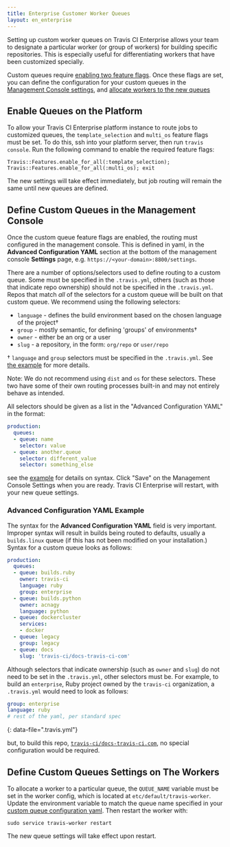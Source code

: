 ```yaml
---
title: Enterprise Customer Worker Queues
layout: en_enterprise
---
```


Setting up custom worker queues on Travis CI Enterprise allows your team to designate a particular worker (or group of workers) for building specific repositories. This is especially useful for differentiating workers that have been customized specially.

Custom queues require [enabling two feature flags](#Enable-Queues-on-the-Platform). Once these flags are set, you can define the configuration for your custom queues in the [Management Console settings](#Define-Custom-Queues-in-the-Management-Console), and [allocate workers to the new queues](#Define-Custom-Queues-Settings-on-The-Workers)

<div id="toc"></div>

## Enable Queues on the Platform

To allow your Travis CI Enterprise platform instance to route jobs to customized queues, the `template_selection` and `multi_os` feature flags must be set. To do this, ssh into your platform server, then run `travis console`. Run the following command to enable the required feature flags: 
```
Travis::Features.enable_for_all(:template_selection); Travis::Features.enable_for_all(:multi_os); exit
```

The new settings will take effect immediately, but job routing will remain the same until new queues are defined. 

## Define Custom Queues in the Management Console  

Once the custom queue feature flags are enabled, the routing must configured in the management console. This is defined in yaml, in the **Advanced Configuration YAML** section at the bottom of the management console **Settings** page, e.g. `https://<your-domain>:8800/settings`.  

There are a number of options/selectors used to define routing to a custom queue. Some must be specified in the `.travis.yml`, others (such as those that indicate repo ownership) should not be specified in the `.travis.yml`. Repos that match _all_ of the selectors for a custom queue will be built on that custom queue. We recommend using the following selectors:

  - `language` - defines the build environment based on the chosen language of the project†
  - `group` - mostly semantic, for defining 'groups' of environments†
  - `owner` - either be an org or a user
  - `slug` - a repository, in the form: `org/repo` or `user/repo`


† `language` and `group` selectors must be specified in the `.travis.yml`. See [the example](#Advanced-Configuration-YAML-Example) for more details. 

Note: We do not recommend using `dist` and `os` for these selectors. These two have some of their own routing processes built-in and may not entirely behave as intended. 

All selectors should be given as a list in the "Advanced Configuration YAML" in the format:
```yaml
production:
  queues:
  - queue: name
    selector: value
  - queue: another.queue
    selector: different_value
    selector: something_else
```
see the [example](#Advanced-Configuration-YAML-Example) for details on syntax. Click "Save" on the Management Console Settings when you are ready. Travis CI Enterprise will restart, with your new queue settings.

### Advanced Configuration YAML Example 

The syntax for the **Advanced Configuration YAML** field is very important. Improper syntax will result in builds being routed to defaults, usually a `builds.linux` queue (if this has not been modified on your installation.) Syntax for a custom queue looks as follows: 

```yaml
production:
  queues:
  - queue: builds.ruby
    owner: travis-ci
    language: ruby
    group: enterprise
  - queue: builds.python
    owner: acnagy
    language: python
  - queue: dockercluster
    services:
    - docker
  - queue: legacy
    group: legacy
  - queue: docs
    slug: 'travis-ci/docs-travis-ci-com' 
```

Although selectors that indicate ownership (such as `owner` and `slug`) do not need to be set in the `.travis.yml`, other selectors must be. For example, to build an `enterprise`, Ruby project owned by the `travis-ci` organization, a `.travis.yml` would need to look as follows:

```yaml
group: enterprise
language: ruby
# rest of the yaml, per standard spec
```
{: data-file=".travis.yml"}

but, to build this repo, [`travis-ci/docs-travis-ci.com`](https://github.com/travis-ci/docs-travis-ci-com), no special configuration would be required.

## Define Custom Queues Settings on The Workers

To allocate a worker to a particular queue, the `QUEUE_NAME` variable must be set in the worker config, which is located at `etc/default/travis-worker`. Update the environment variable to match the queue name specified in your [custom queue configuration yaml](#Advanced-Configuration-YAML-Example). Then restart the worker with: 
```
sudo service travis-worker restart
```
The new queue settings will take effect upon restart. 
